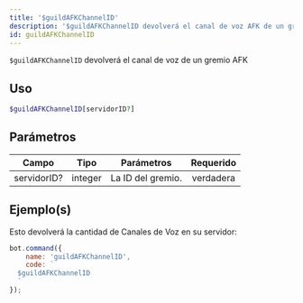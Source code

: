 ```yaml
---
title: '$guildAFKChannelID'
description: '$guildAFKChannelID devolverá el canal de voz AFK de un gremio.'
id: guildAFKChannelID
---
```


`$guildAFKChannelID` devolverá el canal de voz de un gremio AFK

## Uso

```php
$guildAFKChannelID[servidorID?]
```

## Parámetros

| Campo       | Tipo    | Parámetros        | Requerido |
| ----------- | ------- | ----------------- |:---------:|
| servidorID? | integer | La ID del gremio. | verdadera |

## Ejemplo(s)

Esto devolverá la cantidad de Canales de Voz en su servidor:

```javascript
bot.command({
    name: 'guildAFKChannelID',
    code: `
  $guildAFKChannelID
  `
});
```
